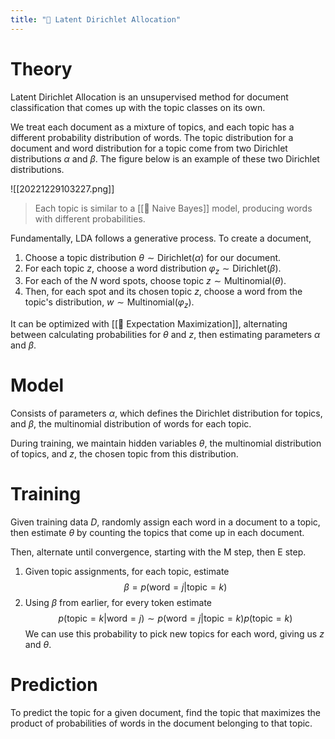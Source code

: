 ```yaml
---
title: "📄 Latent Dirichlet Allocation"
---
```

# Theory
Latent Dirichlet Allocation is an unsupervised method for document classification that comes up with the topic classes on its own.

We treat each document as a mixture of topics, and each topic has a different probability distribution of words. The topic distribution for a document and word distribution for a topic come from two Dirichlet distributions $\alpha$ and $\beta$. The figure below is an example of these two Dirichlet distributions.

![[20221229103227.png]]

> Each topic is similar to a [[👶 Naive Bayes]] model, producing words with different probabilities.

Fundamentally, LDA follows a generative process. To create a document,
1. Choose a topic distribution $\theta \sim \text{Dirichlet}(\alpha)$ for our document.
2. For each topic $z$, choose a word distribution $\varphi_z \sim \text{Dirichlet}(\beta)$.
3. For each of the $N$ word spots, choose topic $z \sim \text{Multinomial}(\theta)$.
4. Then, for each spot and its chosen topic $z$, choose a word from the topic's distribution, $w \sim \text{Multinomial}(\varphi_z)$.

It can be optimized with [[🎉 Expectation Maximization]], alternating between calculating probabilities for $\theta$ and $z$, then estimating parameters $\alpha$ and $\beta$.

# Model
Consists of parameters $\alpha$, which defines the Dirichlet distribution for topics, and $\beta$, the multinomial distribution of words for each topic.

During training, we maintain hidden variables $\theta$, the multinomial distribution of topics, and $z$, the chosen topic from this distribution.

# Training
Given training data $D$, randomly assign each word in a document to a topic, then estimate $\theta$ by counting the topics that come up in each document.

Then, alternate until convergence, starting with the M step, then E step.
1. Given topic assignments, for each topic, estimate $$\beta = p(\text{word}=j|\text{topic}=k)$$
2. Using $\beta$ from earlier, for every token estimate $$p(\text{topic}=k|\text{word}=j) \sim p(\text{word}=j|\text{topic}=k)p(\text{topic}=k)$$
   We can use this probability to pick new topics for each word, giving us $z$ and $\theta$.

# Prediction
To predict the topic for a given document, find the topic that maximizes the product of probabilities of words in the document belonging to that topic.